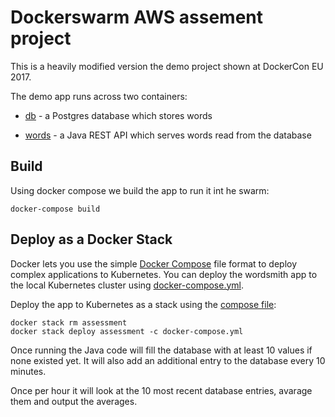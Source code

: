 # Dockerswarm AWS assement project

This is a heavily modified version the demo project shown at DockerCon EU 2017.

The demo app runs across two containers:

- [db](db/Dockerfile) - a Postgres database which stores words

- [words](words/Dockerfile) - a Java REST API which serves words read from the database

## Build

Using docker compose we build the app to run it int he swarm:

```
docker-compose build
```

## Deploy as a Docker Stack

Docker lets you use the simple [Docker Compose](https://docs.docker.com/compose/) file format to deploy complex applications to Kubernetes.
You can deploy the wordsmith app to the local Kubernetes cluster using [docker-compose.yml](docker-compose.yml).

Deploy the app to Kubernetes as a stack using the [compose file](docker-compose.yml):

```
docker stack rm assessment
docker stack deploy assessment -c docker-compose.yml
```

Once running the Java code will fill the database with at least 10 values if none existed yet.
It will also add an additional entry to the database every 10 minutes.

Once per hour it will look at the 10 most recent database entries, avarage them and output the averages.
